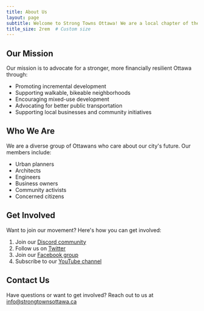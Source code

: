 ```yaml
---
title: About Us
layout: page
subtitle: Welcome to Strong Towns Ottawa! We are a local chapter of the Strong Towns movement, dedicated to making Ottawa a more financially resilient and livable city.
title_size: 2rem  # Custom size
---
```


<style>
.smaller-title {
  font-size: 1rem;
  font-weight: 500;
  margin-bottom: 1rem;
}
</style>

## Our Mission

Our mission is to advocate for a stronger, more financially resilient Ottawa through:
- Promoting incremental development
- Supporting walkable, bikeable neighborhoods
- Encouraging mixed-use development
- Advocating for better public transportation
- Supporting local businesses and community initiatives

## Who We Are

We are a diverse group of Ottawans who care about our city's future. Our members include:
- Urban planners
- Architects
- Engineers
- Business owners
- Community activists
- Concerned citizens

## Get Involved

Want to join our movement? Here's how you can get involved:
1. Join our [Discord community](https://discord.gg/kHaVNgrcsG)
2. Follow us on [Twitter](https://twitter.com/strongtownsott)
3. Join our [Facebook group](https://www.facebook.com/groups/751202843212260)
4. Subscribe to our [YouTube channel](https://www.youtube.com/@strongTownsOttawa)

## Contact Us

Have questions or want to get involved? Reach out to us at [info@strongtownsottawa.ca](mailto:info@strongtownsottawa.ca) 